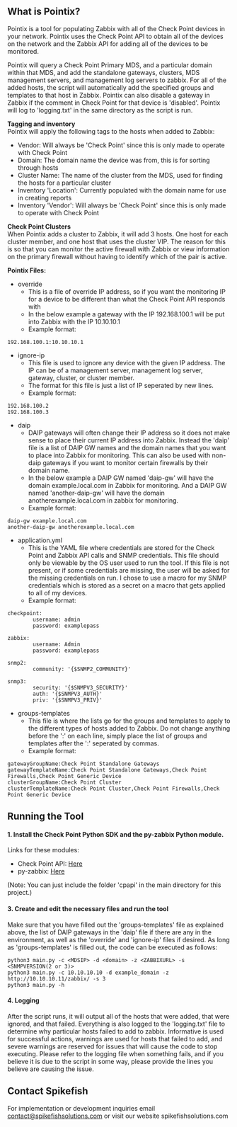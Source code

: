## What is Pointix?
Pointix is a tool for populating Zabbix with all of the Check Point devices in your network.  Pointix uses the Check Point API to obtain all of the devices on the network and the Zabbix API for adding all of the devices to be monitored.

Pointix will query a Check Point Primary MDS, and a particular domain within that MDS, and add the standalone gateways, clusters, MDS management servers, and management log servers to zabbix. For all of the added hosts, the script will automatically add the specified groups and templates to that host in Zabbix. Pointix can also disable a gateway in Zabbix if the comment in Check Point for that device is 'disabled'. Pointix will log to 'logging.txt' in the same directory as the script is run.

**Tagging and inventory**<br>
Pointix will apply the following tags to the hosts when added to Zabbix:
* Vendor: Will always be 'Check Point' since this is only made to operate with Check Point
* Domain: The domain name the device was from, this is for sorting through hosts
* Cluster Name: The name of the cluster from the MDS, used for finding the hosts for a particular cluster
* Inventory 'Location': Currently populated with the domain name for use in creating reports
* Inventory 'Vendor': Will always be 'Check Point' since this is only made to operate with Check Point

**Check Point Clusters**<br>
When Pointix adds a cluster to Zabbix, it will add 3 hosts.  One host for each cluster member, and one host that uses the cluster VIP.
The reason for this is so that you can monitor the active firewall with Zabbix or view information on the primary firewall without having to identify which of the pair is active.

**Pointix Files:**
* override
  * This is a file of override IP address, so if you want the monitoring IP for a device to be different than what the Check Point API responds with
  * In the below example a gateway with the IP 192.168.100.1 will be put into Zabbix with the IP 10.10.10.1
  * Example format: 
```
192.168.100.1:10.10.10.1
```
* ignore-ip
  * This file is used to ignore any device with the given IP address.  The IP can be of a management server, management log server, gateway, cluster, or cluster member.
  * The format for this file is just a list of IP seperated by new lines.
  * Example format: 
```
192.168.100.2
192.168.100.3
```
* daip
  * DAIP gateways will often change their IP address so it does not make sense to place their current IP address into Zabbix.  Instead the 'daip' file is a list of DAIP GW names and the domain names that you want to place into Zabbix for monitoring.  This can also be used with non-daip gateways if you want to monitor certain firewalls by their domain name.
  * In the below example a DAIP GW named 'daip-gw' will have the domain example.local.com in Zabbix for monitoring.  And a DAIP GW named 'another-daip-gw' will have the domain anotherexample.local.com in zabbix for monitoring.
  * Example format:
```
daip-gw example.local.com
another-daip-gw anotherexample.local.com
```
* application.yml
  * This is the YAML file where credentials are stored for the Check Point and Zabbix API calls and SNMP credentials.  This file should only be viewable by the OS user used to run the tool.  If this file is not present, or if some credentials are missing, the user will be asked for the missing credentials on run.  I chose to use a macro for my SNMP credentials which is stored as a secret on a macro that gets applied to all of my devices.
  * Example format:
```
checkpoint:
        username: admin
        password: examplepass

zabbix:
        username: Admin
        password: examplepass

snmp2:
        community: '{$SNMP2_COMMUNITY}'

snmp3:
        security: '{$SNMPV3_SECURITY}'
        auth: '{$SNMPV3_AUTH}'
        priv: '{$SNMPV3_PRIV}'
```
* groups-templates
  * This file is where the lists go for the groups and templates to apply to the different types of hosts added to Zabbix.  Do not change anything before the ':' on each line, simply place the list of groups and templates after the ':' seperated by commas.
  * Example format:
```
gatewayGroupName:Check Point Standalone Gateways
gatewayTemplateName:Check Point Standalone Gateways,Check Point Firewalls,Check Point Generic Device
clusterGroupName:Check Point Cluster
clusterTemplateName:Check Point Cluster,Check Point Firewalls,Check Point Generic Device
```

## Running the Tool
#### 1. Install the Check Point Python SDK and the py-zabbix Python module.

Links for these modules:
* Check Point API: [Here](https://github.com/CheckPointSW/cp_mgmt_api_python_sdk)
* py-zabbix: [Here](https://pypi.org/project/py-zabbix/)

(Note: You can just include the folder 'cpapi' in the main directory for this project.)

#### 3. Create and edit the necessary files and run the tool
Make sure that you have filled out the 'groups-templates' file as explained above, the list of DAIP gateways in the 'daip' file if there are any in the environment, as well as the 'override' and 'ignore-ip' files if desired.  As long as 'groups-templates' is filled out, the code can be executed as follows:
```
python3 main.py -c <MDSIP> -d <domain> -z <ZABBIXURL> -s <SNMPVERSION(2 or 3)>
python3 main.py -c 10.10.10.10 -d example_domain -z http://10.10.10.11/zabbix/ -s 3
python3 main.py -h
```

#### 4. Logging
After the script runs, it will output all of the hosts that were added, that were ignored, and that failed.  Everything is also logged to the 'logging.txt' file to determine why particular hosts failed to add to zabbix. Informative is used for successful actions, warnings are used for hosts that failed to add, and severe warnings are reserved for issues that will cause the code to stop executing.  Please refer to the logging file when something fails, and if you believe it is due to the script in some way, please provide the lines you believe are causing the issue.

## Contact Spikefish
For implementation or development inquiries email contact@spikefishsolutions.com or visit our website spikefishsolutions.com
